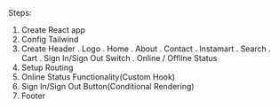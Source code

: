 Steps:

1. Create React app
2. Config Tailwind
3. Create Header
   . Logo
   . Home
   . About
   . Contact
   . Instamart
   . Search
   . Cart
   . Sign In/Sign Out Switch
   . Online / Offline Status
4. Setup Routing
5. Online Status Functionality(Custom Hook)
6. Sign In/Sign Out Button(Conditional Rendering)
7. Footer
